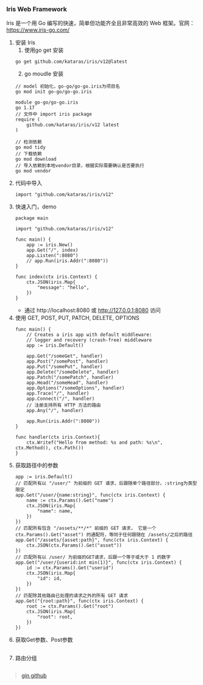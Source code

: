 ### Iris Web Framework
Iris 是一个用 Go 编写的快速，简单但功能齐全且非常高效的 Web 框架。官网：https://www.iris-go.com/

1. 安装 Iris
    1. 使用go get 安装
    ```
    go get github.com/kataras/iris/v12@latest
    ```
    2. go moudle 安装
    ```
    // model 初始化，go-go/go-go.iris为项目名
    go mod init go-go/go-go.iris
    ```
    ```
    module go-go/go-go.iris
    go 1.17
    // 文件中 import iris package
    require (
        github.com/kataras/iris/v12 latest
    )
    ```
    ```
    // 检测依赖
    go mod tidy
    // 下载依赖
    go mod download
    // 导入依赖到本地vendor目录，根据实际需要确认是否要执行
    go mod vendor
    ```
2. 代码中导入
    ```
    import "github.com/kataras/iris/v12"
    ```
3. 快速入门，demo
    ```
    package main

    import "github.com/kataras/iris/v12"
    
    func main() {
        app := iris.New()
        app.Get("/", index)
        app.Listen(":8080")
        // app.Run(iris.Addr(":8080"))
    }

    func index(ctx iris.Context) {
        ctx.JSON(iris.Map{
            "message": "hello",
        })
    }
    ```
    - 通过 http://localhost:8080 或 http://127.0.0.1:8080 访问
4. 使用 GET, POST, PUT, PATCH, DELETE, OPTIONS
    ```
    func main() {
    	// Creates a iris app with default middleware:
    	// logger and recovery (crash-free) middleware
    	app := iris.Default()
    
    	app.Get("/someGet", handler)
    	app.Post("/somePost", handler)
    	app.Put("/somePut", handler)
    	app.Delete("/someDelete", handler)
    	app.Patch("/somePatch", handler)
    	app.Head("/someHead", handler)
    	app.Options("/someOptions", handler)
        app.Trace("/", handler)
        app.Connect("/", handler)
        // 注册支持所有 HTTP 方法的路由
        app.Any("/", handler)
    
    	app.Run(iris.Addr(":8080"))
    }

    func handler(ctx iris.Context){
        ctx.Writef("Hello from method: %s and path: %s\n", ctx.Method(), ctx.Path())
    }
    ```
5. 获取路径中的参数
    ```
    app := iris.Default()
    // 匹配所有以 "/user/" 为前缀的 GET 请求，后跟随单个路径部分，:string为类型限定
    app.Get("/user/{name:string}", func(ctx iris.Context) {
		name := ctx.Params().Get("name")
		ctx.JSON(iris.Map{
			"name": name,
		})
	})
	// 匹配所有包含 "/assets/**/*" 前缀的 GET 请求， 它是一个 ctx.Params().Get("asset") 的通配符，等同于任何跟随在 /assets/之后的路径
	app.Get("/assets/{asset:path}", func(ctx iris.Context) {
		ctx.JSON(ctx.Params().Get("asset"))
	})
    // 匹配所有以 /user/ 为前缀的GET请求，后跟一个等于或大于 1 的数字
    app.Get("/user/{userid:int min(1)}", func(ctx iris.Context) {
		id := ctx.Params().Get("userid")
		ctx.JSON(iris.Map{
			"id": id,
		})
	})
    // 匹配除其他路由已处理的请求之外的所有 GET 请求
    app.Get("{root:path}", func(ctx iris.Context) {
        root := ctx.Params().Get("root")
		ctx.JSON(iris.Map{
			"root": root,
		})
    })
    ```
6. 获取Get参数、Post参数
    ```
    ```
7. 路由分组
    ```

    ```

> [gin github](https://github.com/gin-gonic/gin)